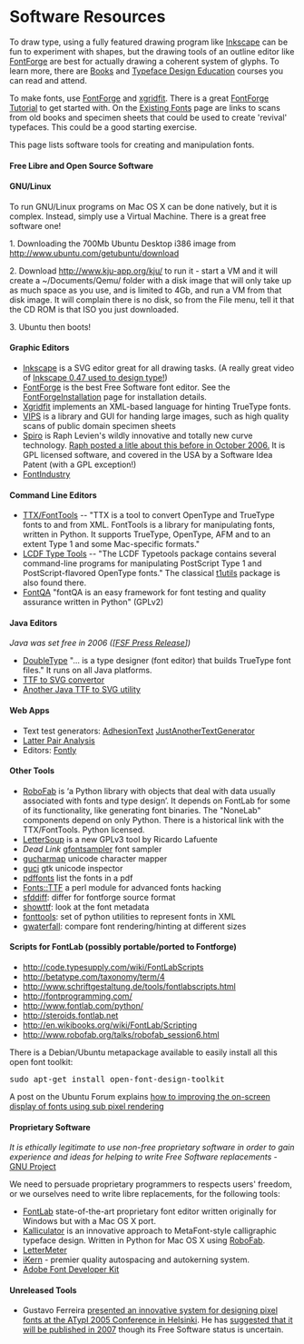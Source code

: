 <h1>Software Resources</h1>

<p>To draw type, using a fully featured drawing program like <a title="http://www.inkscape.net" class="external text" href="http://www.inkscape.net">Inkscape</a> can be fun to experiment with shapes, but the drawing tools of an outline editor like <a title="http://fontforge.sf.net" class="external text" href="http://fontforge.sf.net">FontForge</a> are best for actually drawing a coherent system of glyphs. To learn more, there are <a title="Books" href="/wiki/Books">Books</a> and <a title="Typeface Design Education" href="/wiki/Typeface_Design_Education">Typeface Design Education</a> courses you can read and attend. 
</p><p>To make fonts, use <a title="http://fontforge.sf.net" class="external text" href="http://fontforge.sf.net">FontForge</a> and <a title="http://xgridfit.sf.net" class="external text" href="http://xgridfit.sf.net">xgridfit</a>. There is a great <a title="http://fontforge.sourceforge.net/editexample.html" class="external text" href="http://fontforge.sourceforge.net/editexample.html">FontForge Tutorial</a> to get started with. On the <a class="mw-redirect" title="Existing Fonts" href="/wiki/Existing_Fonts">Existing Fonts</a> page are links to scans from old books and specimen sheets that could be used to create 'revival' typefaces. This could be a good starting exercise. 
</p><p>This page lists software tools for creating and manipulation fonts.
</p>

<h4> Free Libre and Open Source Software </h4>
<h4>  GNU/Linux </h4>
<p>To run GNU/Linux programs on Mac OS X can be done natively, but it is complex. Instead, simply use a Virtual Machine. There is a great free software one!
</p><p>1. Downloading the 700Mb Ubuntu Desktop i386 image from <a title="http://www.ubuntu.com/getubuntu/download" class="external free" href="http://www.ubuntu.com/getubuntu/download">http://www.ubuntu.com/getubuntu/download</a>
</p><p>2. Download <a title="http://www.kju-app.org/kju/" class="external free" href="http://www.kju-app.org/kju/">http://www.kju-app.org/kju/</a> to run it - start a VM and it will create a ~/Documents/Qemu/ folder with a disk image that will only take up as much space as you use, and is limited to 4Gb, and run a VM from that disk image. It will complain there is no disk, so from the File menu, tell it that the CD ROM is that ISO you just downloaded.
</p><p>3. Ubuntu then boots!
</p>
<h4> Graphic Editors </h4>
<ul><li> <a title="http://www.inkscape.org" class="external text" href="http://www.inkscape.org">Inkscape</a> is a SVG editor great for all drawing tasks. (A really great video of <a title="http://www.youtube.com/watch?v=3OaLZuFZxdk" class="external text" href="http://www.youtube.com/watch?v=3OaLZuFZxdk">Inkscape 0.47 used to design type!</a>)
</li><li> <a title="http://fontforge.sourceforge.net/" class="external text" href="http://fontforge.sourceforge.net/">FontForge</a> is the best Free Software font editor. See the <a class="mw-redirect" title="FontForgeInstallation" href="/wiki/FontForgeInstallation">FontForgeInstallation</a> page for installation details.
</li><li> <a title="http://xgridfit.sourceforge.net/" class="external text" href="http://xgridfit.sourceforge.net/">Xgridfit</a> implements an XML-based language for hinting TrueType fonts.
</li><li> <a title="http://www.vips.ecs.soton.ac.uk/index.php?title=VIPS" class="external text" href="http://www.vips.ecs.soton.ac.uk/index.php?title=VIPS">VIPS</a> is a library and GUI for handing large images, such as high quality scans of public domain specimen sheets
</li><li> <a title="http://www.levien.com/spiro/" class="external text" href="http://www.levien.com/spiro/">Spiro</a> is Raph Levien's wildly innovative and totally new curve technology. <a title="http://lists.freedesktop.org/archives/openfontlibrary/2006-October/000191.html" class="external text" href="http://lists.freedesktop.org/archives/openfontlibrary/2006-October/000191.html">Raph posted a litle about this before in October 2006.</a> It is GPL licensed software, and covered in the USA by a Software Idea Patent (with a GPL exception!)
</li><li> <a title="http://code.google.com/p/fontindustry/wiki/Usage" class="external text" href="http://code.google.com/p/fontindustry/wiki/Usage">FontIndustry</a>
</li></ul>
<h4> Command Line Editors </h4>
<ul><li> <a title="http://sourceforge.net/projects/fonttools/" class="external text" href="http://sourceforge.net/projects/fonttools/">TTX/FontTools</a> -- "TTX is a tool to convert OpenType and TrueType fonts to and from XML. FontTools is a library for manipulating fonts, written in Python. It supports TrueType, OpenType, AFM and to an extent Type 1 and some Mac-specific formats."
</li><li> <a title="http://www.lcdf.org/~eddietwo/type/" class="external text" href="http://www.lcdf.org/~eddietwo/type/">LCDF Type Tools</a> --  "The LCDF Typetools package contains several command-line programs for manipulating PostScript Type 1 and PostScript-flavored OpenType fonts." The classical <a title="http://www.lcdf.org/~eddietwo/type/#t1utils" class="external text" href="http://www.lcdf.org/~eddietwo/type/#t1utils">t1utils</a> package is also found there.
</li><li> <a title="http://www.fontqa.com/about.html" class="external text" href="http://www.fontqa.com/about.html">FontQA</a> "fontQA is an easy framework for font testing and quality assurance written in Python" (GPLv2)
</li></ul>
<h4>  Java Editors </h4>
<p><i>Java was set free in 2006 ([<a title="http://www.fsf.org/news/fsf-welcomes-gpl-java.html" class="external text" href="http://www.fsf.org/news/fsf-welcomes-gpl-java.html">FSF Press Release</a>])</i>
</p>
<ul><li> <a title="http://sourceforge.net/projects/doubletype" class="external text" href="http://sourceforge.net/projects/doubletype">DoubleType</a> "... is a type designer (font editor) that builds TrueType font files." It runs on all Java platforms. 
</li><li> <a title="http://xml.apache.org/batik/ttf2svg.html" class="external text" href="http://xml.apache.org/batik/ttf2svg.html">TTF to SVG convertor</a>
</li><li> <a title="http://www.steadystate.com/svg/" class="external text" href="http://www.steadystate.com/svg/">Another Java TTF to SVG utility</a>
</li></ul>
<h4> Web Apps </h4>
<ul><li> Text test generators: <a title="http://adhesiontext.com/" class="external text" href="http://adhesiontext.com/">AdhesionText</a> <a title="http://justanotherfoundry.com/tools/generator/" class="external text" href="http://justanotherfoundry.com/tools/generator/">JustAnotherTextGenerator</a>
</li><li> <a title="http://www.m-i-b.com.ar/mib/letter_pairs/eng/index.htm" class="external text" href="http://www.m-i-b.com.ar/mib/letter_pairs/eng/index.htm">Latter Pair Analysis</a>
</li><li> Editors: <a title="http://fontly.com/" class="external text" href="http://fontly.com/">Fontly</a>
</li></ul>
</p>
<h4> Other Tools </h4>
<ul><li> <a title="http://www.robofab.org" class="external text" href="http://www.robofab.org">RoboFab</a> is ‘a Python library with objects that deal with data usually associated with fonts and type design’. It depends on FontLab for some of its functionality, like generating font binaries. The "NoneLab" components depend on only Python. There is a historical link with the TTX/FontTools. Python licensed.
</li><li> <a title="http://tinkerhouse.net/lettersoup/" class="external text" href="http://tinkerhouse.net/lettersoup/">LetterSoup</a> is a new GPLv3 tool by Ricardo Lafuente
</li><li> <i>Dead Link</i> <a title="http://linuxadvocate.org/projects/gfontsampler/" class="external text" href="http://linuxadvocate.org/projects/gfontsampler/">gfontsampler</a> font sampler
</li><li> <a title="http://gucharmap.sourceforge.net/" class="external text" href="http://gucharmap.sourceforge.net/">gucharmap</a> unicode character mapper
</li><li> <a title="http://imagic.weizmann.ac.il/~dov/freesw/gtk/guci/" class="external text" href="http://imagic.weizmann.ac.il/~dov/freesw/gtk/guci/">guci</a> gtk unicode inspector
</li><li> <a title="http://packages.debian.org/unstable/utils/poppler-utils" class="external text" href="http://packages.debian.org/unstable/utils/poppler-utils">pdffonts</a> list the fonts in a pdf
</li><li> <a title="http://search.cpan.org/dist/Font-TTF/" class="external text" href="http://search.cpan.org/dist/Font-TTF/">Fonts::TTF</a> a perl module for advanced fonts hacking
</li><li> <a title="http://fontforge.sourceforge.net/sfddiff.html" class="external text" href="http://fontforge.sourceforge.net/sfddiff.html">sfddiff</a>: differ for fontforge source format
</li><li> <a title="http://fontforge.sourceforge.net/fontutils.html" class="external text" href="http://fontforge.sourceforge.net/fontutils.html">showttf</a>: look at the font metadata
</li><li> <a title="http://sourceforge.net/projects/fonttools/" class="external text" href="http://sourceforge.net/projects/fonttools/">fonttools</a>: set of python utilities to represent fonts in XML 
</li><li> <a title="http://packages.debian.org/unstable/x11/gwaterfall" class="external text" href="http://packages.debian.org/unstable/x11/gwaterfall">gwaterfall</a>: compare font rendering/hinting at different sizes  
</li></ul>
<h4> Scripts for FontLab (possibly portable/ported to Fontforge) </h4>
<ul><li> <a title="http://code.typesupply.com/wiki/FontLabScripts" class="external free" href="http://code.typesupply.com/wiki/FontLabScripts">http://code.typesupply.com/wiki/FontLabScripts</a>
</li><li> <a title="http://betatype.com/taxonomy/term/4" class="external free" href="http://betatype.com/taxonomy/term/4">http://betatype.com/taxonomy/term/4</a>
</li><li> <a title="http://www.schriftgestaltung.de/tools/fontlabscripts.html" class="external free" href="http://www.schriftgestaltung.de/tools/fontlabscripts.html">http://www.schriftgestaltung.de/tools/fontlabscripts.html</a>
</li><li> <a title="http://fontprogramming.com/" class="external free" href="http://fontprogramming.com/">http://fontprogramming.com/</a>
</li><li> <a title="http://www.fontlab.com/python/" class="external free" href="http://www.fontlab.com/python/">http://www.fontlab.com/python/</a>
</li><li> <a title="http://steroids.fontlab.net/" class="external text" href="http://steroids.fontlab.net/">http://steroids.fontlab.net</a>
</li><li> <a title="http://en.wikibooks.org/wiki/FontLab/Scripting" class="external free" href="http://en.wikibooks.org/wiki/FontLab/Scripting">http://en.wikibooks.org/wiki/FontLab/Scripting</a>
</li><li> <a title="http://www.robofab.org/talks/robofab_session6.html" class="external free" href="http://www.robofab.org/talks/robofab_session6.html">http://www.robofab.org/talks/robofab_session6.html</a>
</li></ul>

<p>There is a Debian/Ubuntu metapackage available to easily install all this open font toolkit:
</p>
<pre>sudo apt-get install open-font-design-toolkit
</pre>
<p>A post on the Ubuntu Forum explains <a title="http://www.ubuntuforums.org/showthread.php?t=235526" class="external text" href="http://www.ubuntuforums.org/showthread.php?t=235526">how to improving the on-screen display of fonts using sub pixel rendering</a>
</p>
<h4> Proprietary Software </h4>
<p><i>It is ethically legitimate to use non-free proprietary software in order to gain experience and ideas for helping to write Free Software replacements</i> - <a title="http://www.gnu.org/gnu/thegnuproject.html" class="external text" href="http://www.gnu.org/gnu/thegnuproject.html">GNU Project</a>
</p><p>We need to persuade proprietary programmers to respects users' freedom, or we ourselves need to write libre replacements, for the following tools:
</p>
<ul><li> <a title="http://www.fontlab.com/" class="external text" href="http://www.fontlab.com/">FontLab</a> state-of-the-art proprietary font editor written originally for Windows but with a Mac OS X port.
</li><li> <a title="http://www.kalliculator.com/" class="external text" href="http://www.kalliculator.com/">Kalliculator</a> is an innovative approach to MetaFont-style calligraphic typeface design. Written in Python for Mac OS X using <a title="RoboFab" href="/wiki/RoboFab">RoboFab</a>.
</li><li> <a title="http://www.typotheque.com/type_utilities/lettermeter/" class="external text" href="http://www.typotheque.com/type_utilities/lettermeter/">LetterMeter</a>
</li><li> <a title="http://www.ikern.com/" class="external text" href="http://www.ikern.com/">iKern</a> - premier quality autospacing and autokerning system.
</li><li> <a title="http://www.adobe.com/devnet/opentype/afdko/" class="external text" href="http://www.adobe.com/devnet/opentype/afdko/">Adobe Font Developer Kit</a>
</li></ul>
<h4> Unreleased Tools </h4>
<ul><li> Gustavo Ferreira <a title="http://www.atypi.org/30_past_conferences/07_Helsinki/30_program/20_main_program/view_presentation_html?presentid=200" class="external text" href="http://www.atypi.org/30_past_conferences/07_Helsinki/30_program/20_main_program/view_presentation_html?presentid=200">presented an innovative system for designing pixel fonts at the ATypI 2005 Conference in Helsinki</a>. He has <a title="http://understandinglimited.com/2006/10/10/metafont/#comment-7" class="external text" href="http://understandinglimited.com/2006/10/10/metafont/#comment-7">suggested that it will be published in 2007</a> though its Free Software status is uncertain.
</li></ul>
